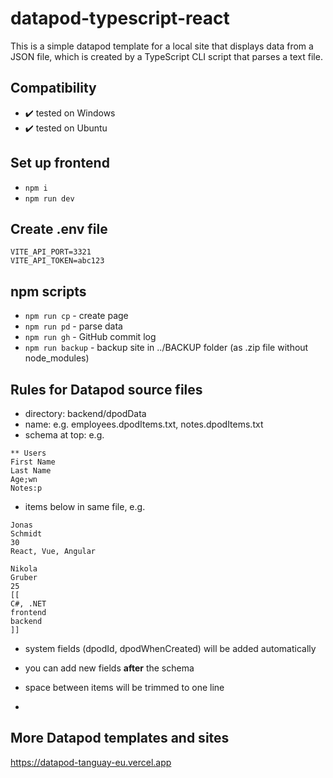 # datapod-typescript-react

This is a simple datapod template for a local site that displays data from a JSON file, which is created by a TypeScript CLI script that parses a text file.

## Compatibility

-   ✔️ tested on Windows
-   ✔️ tested on Ubuntu

## Set up frontend

-   `npm i`
-   `npm run dev`

## Create .env file

```
VITE_API_PORT=3321
VITE_API_TOKEN=abc123
```

## npm scripts

-   `npm run cp` - create page
-   `npm run pd` - parse data
-   `npm run gh` - GitHub commit log
-   `npm run backup` - backup site in ../BACKUP folder (as .zip file without node_modules)

## Rules for Datapod source files

-   directory: backend/dpodData
-   name: e.g. employees.dpodItems.txt, notes.dpodItems.txt
-   schema at top: e.g.

```
** Users
First Name
Last Name
Age;wn
Notes:p
```

-   items below in same file, e.g.

```
Jonas
Schmidt
30
React, Vue, Angular

Nikola
Gruber
25
[[
C#, .NET
frontend
backend
]]
```

-   system fields (dpodId, dpodWhenCreated) will be added automatically
-   you can add new fields **after** the schema
-   space between items will be trimmed to one line

-

## More Datapod templates and sites

https://datapod-tanguay-eu.vercel.app
